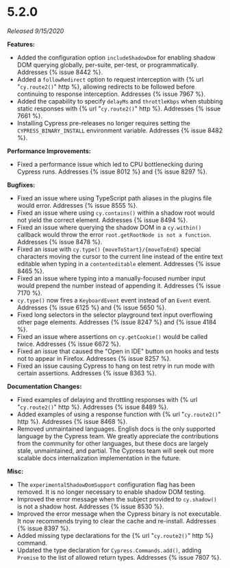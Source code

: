 # 5.2.0

*Released 9/15/2020*

**Features:**

- Added the configuration option `includeShadowDom` for enabling shadow DOM querying globally, per-suite, per-test, or programmatically. Addresses {% issue 8442 %}.
- Added a `followRedirect` option to request interception with {% url "`cy.route2()`" http %}, allowing redirects to be followed before continuing to response interception. Addresses {% issue 7967 %}.
- Added the capability to specify `delayMs` and `throttleKbps` when stubbing static responses with {% url "`cy.route2()`" http %}. Addresses {% issue 7661 %}.
- Installing Cypress pre-releases no longer requires setting the `CYPRESS_BINARY_INSTALL` environment variable. Addresses {% issue 8482 %}.

**Performance Improvements:**

- Fixed a performance issue which led to CPU bottlenecking during Cypress runs. Addresses {% issue 8012 %} and {% issue 8297 %}.

**Bugfixes:**

- Fixed an issue where using TypeScript path aliases in the plugins file would error. Addresses {% issue 8555 %}.
- Fixed an issue where using `cy.contains()` within a shadow root would not yield the correct element. Addresses {% issue 8494 %}.
- Fixed an issue where querying the shadow DOM in a `cy.within()` callback would throw the error `root.getRootNode is not a function`. Addresses {% issue 8478 %}.
- Fixed an issue with `cy.type()` `{moveToStart}/{moveToEnd}` special characters moving the cursor to the current line instead of the entire text editable when typing in a `contenteditable` element. Addresses {% issue 8465 %}.
- Fixed an issue where typing into a manually-focused number input would prepend the number instead of appending it. Addresses {% issue 7170 %}.
- `cy.type()` now fires a `KeyboardEvent` event instead of an `Event` event. Addresses {% issue 6125 %} and {% issue 5650 %}.
- Fixed long selectors in the selector playground text input overflowing other page elements. Addresses {% issue 8247 %} and {% issue 4184 %}.
- Fixed an issue where assertions on `cy.getCookie()` would be called twice. Addresses {% issue 6672 %}.
- Fixed an issue that caused the "Open in IDE" button on hooks and tests not to appear in Firefox. Addresses {% issue 8257 %}.
- Fixed an issue causing Cypress to hang on test retry in run mode with certain assertions. Addresses {% issue 8363 %}.


**Documentation Changes:**

- Fixed examples of delaying and throttling responses with {% url "`cy.route2()`" http %}. Addresses {% issue 8489 %}.
- Added examples of using a response function with {% url "`cy.route2()`" http %}. Addresses {% issue 8468 %}.
- Removed unmaintained languages. English docs is the only supported language by the Cypress team. We greatly appreciate the contributions from the community for other languages, but these docs are largely stale, unmaintained, and partial. The Cypress team will seek out more scalable docs internalization implementation in the future.

**Misc:**

- The `experimentalShadowDomSupport` configuration flag has been removed. It is no longer necessary to enable shadow DOM testing.
- Improved the error message when the subject provided to `cy.shadow()` is not a shadow host. Addresses {% issue 8530 %}.
- Improved the error message when the Cypress binary is not executable. It now recommends trying to clear the cache and re-install. Addresses {% issue 8397 %}.
- Added missing type declarations for the {% url "`cy.route2()`" http %} command.
- Updated the type declaration for `Cypress.Commands.add()`, adding `Promise` to the list of allowed return types.  Addresses {% issue 7807 %}.
